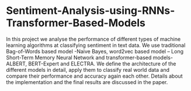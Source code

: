 # Sentiment-Analysis-using-RNNs-Transformer-Based-Models

In this project we analyse the performance of different types of machine learning algorithms at classifying sentiment in text data. We use traditional Bag-of-Words based model -Naive Bayes, word2vec based model – Long Short-Term Memory Neural Network and transformer-based models- ALBERT, BERT-Expert and ELECTRA. We define the architecture of the different models in detail, apply them to classify real world data and compare their performance and accuracy again each other. Details about the implementation and the final results are discussed in the paper. 
